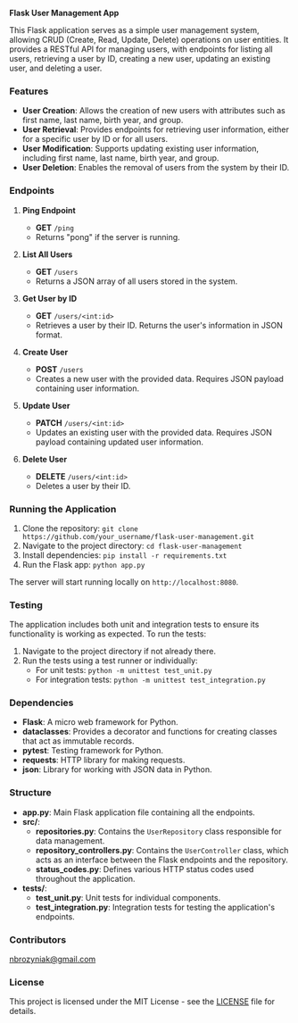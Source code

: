 **Flask User Management App**

This Flask application serves as a simple user management system, allowing CRUD (Create, Read, Update, Delete) operations on user entities. It provides a RESTful API for managing users, with endpoints for listing all users, retrieving a user by ID, creating a new user, updating an existing user, and deleting a user.

### Features

- **User Creation**: Allows the creation of new users with attributes such as first name, last name, birth year, and group.
- **User Retrieval**: Provides endpoints for retrieving user information, either for a specific user by ID or for all users.
- **User Modification**: Supports updating existing user information, including first name, last name, birth year, and group.
- **User Deletion**: Enables the removal of users from the system by their ID.

### Endpoints

1. **Ping Endpoint**
   - **GET** `/ping`
   - Returns "pong" if the server is running.

2. **List All Users**
   - **GET** `/users`
   - Returns a JSON array of all users stored in the system.

3. **Get User by ID**
   - **GET** `/users/<int:id>`
   - Retrieves a user by their ID. Returns the user's information in JSON format.

4. **Create User**
   - **POST** `/users`
   - Creates a new user with the provided data. Requires JSON payload containing user information.

5. **Update User**
   - **PATCH** `/users/<int:id>`
   - Updates an existing user with the provided data. Requires JSON payload containing updated user information.

6. **Delete User**
   - **DELETE** `/users/<int:id>`
   - Deletes a user by their ID.

### Running the Application

1. Clone the repository: `git clone https://github.com/your_username/flask-user-management.git`
2. Navigate to the project directory: `cd flask-user-management`
3. Install dependencies: `pip install -r requirements.txt`
4. Run the Flask app: `python app.py`

The server will start running locally on `http://localhost:8080`.

### Testing

The application includes both unit and integration tests to ensure its functionality is working as expected. To run the tests:

1. Navigate to the project directory if not already there.
2. Run the tests using a test runner or individually:
   - For unit tests: `python -m unittest test_unit.py`
   - For integration tests: `python -m unittest test_integration.py`

### Dependencies

- **Flask**: A micro web framework for Python.
- **dataclasses**: Provides a decorator and functions for creating classes that act as immutable records.
- **pytest**: Testing framework for Python.
- **requests**: HTTP library for making requests.
- **json**: Library for working with JSON data in Python.

### Structure

- **app.py**: Main Flask application file containing all the endpoints.
- **src/**:
  - **repositories.py**: Contains the `UserRepository` class responsible for data management.
  - **repository_controllers.py**: Contains the `UserController` class, which acts as an interface between the Flask endpoints and the repository.
  - **status_codes.py**: Defines various HTTP status codes used throughout the application.
- **tests/**:
  - **test_unit.py**: Unit tests for individual components.
  - **test_integration.py**: Integration tests for testing the application's endpoints.

### Contributors

<nbrozyniak@gmail.com>

### License

This project is licensed under the MIT License - see the [LICENSE](LICENSE) file for details.
